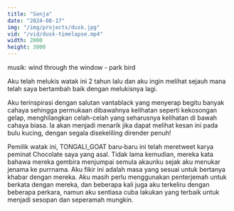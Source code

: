 ```yaml
---
title: "Senja"
date: "2024-08-17"
img: "/img/projects/dusk.jpg"
vid: "/vid/dusk-timelapse.mp4"
width: 2000
height: 3000
---
```


musik: wind through the window - park bird

Aku telah melukis watak ini 2 tahun lalu dan aku ingin melihat sejauh mana telah saya bertambah baik dengan melukisnya lagi.

Aku terinspirasi dengan salutan vantablack yang menyerap begitu banyak cahaya sehingga permukaan dibawahnya kelihatan seperti kekosongan gelap, menghilangkan celah-celah yang seharusnya kelihatan di bawah cahaya biasa. Ia akan menjadi menarik jika dapat melihat kesan ini pada bulu kucing, dengan segala disekeliling dirender penuh!

Pemilik watak ini, TONGALI_GOAT baru-baru ini telah meretweet karya peminat Chocolate saya yang asal. Tidak lama kemudian, mereka kata bahawa mereka gembira menjumpai semula akaunku sejak aku menukar jenama ke purrnama. Aku fikir ini adalah masa yang sesuai untuk bertanya khabar dengan mereka. Aku masih perlu menggunakan penterjemah untuk berkata dengan mereka, dan beberapa kali juga aku terkeliru dengan beberapa perkara, namun aku sentiasa cuba lakukan yang terbaik untuk menjadi sesopan dan seperamah mungkin.
